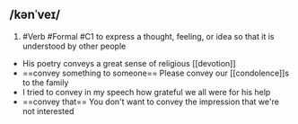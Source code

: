 ## /kənˈveɪ/  
1. #Verb #Formal
#C1
to express a thought, feeling, or idea so that it is understood by other people

- His poetry conveys a great sense of religious [[devotion]]
- ==convey something to someone==
Please convey our [[condolence]]s to the family
- I tried to convey in my speech how grateful we all were for his help
- ==convey that==
You don't want to convey the impression that we're not interested
